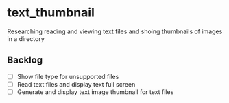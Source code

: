 # text_thumbnail
Researching reading and viewing text files and shoing thumbnails of images in a directory

## Backlog
* [ ] Show file type for unsupported files
* [ ] Read text files and display text full screen
* [ ] Generate and display text image thumbnail for text files